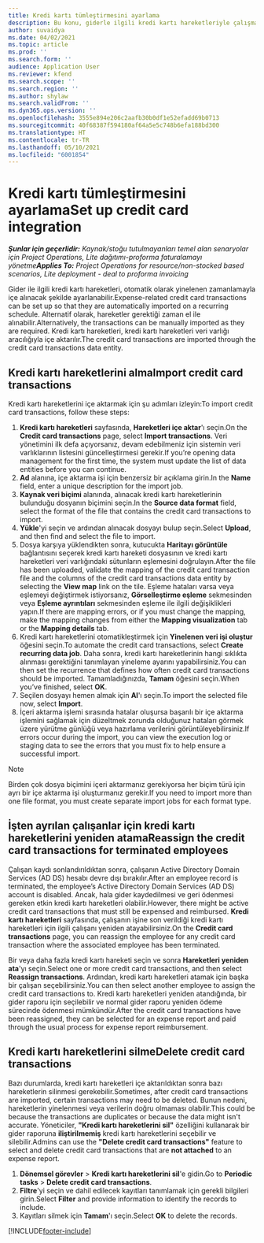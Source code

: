 ```yaml
---
title: Kredi kartı tümleştirmesini ayarlama
description: Bu konu, giderle ilgili kredi kartı hareketleriyle çalışma konusunda bilgi vermektedir.
author: suvaidya
ms.date: 04/02/2021
ms.topic: article
ms.prod: ''
ms.search.form: ''
audience: Application User
ms.reviewer: kfend
ms.search.scope: ''
ms.search.region: ''
ms.author: shylaw
ms.search.validFrom: ''
ms.dyn365.ops.version: ''
ms.openlocfilehash: 3555e894e206c2aafb30b0df1e52efadd69b0713
ms.sourcegitcommit: 40f68387f594180af64a5e5c748b6efa188bd300
ms.translationtype: HT
ms.contentlocale: tr-TR
ms.lasthandoff: 05/10/2021
ms.locfileid: "6001854"
---
```

# <a name="set-up-credit-card-integration"></a><span data-ttu-id="af3d0-103">Kredi kartı tümleştirmesini ayarlama</span><span class="sxs-lookup"><span data-stu-id="af3d0-103">Set up credit card integration</span></span>

<span data-ttu-id="af3d0-104">_**Şunlar için geçerlidir:** Kaynak/stoğu tutulmayanları temel alan senaryolar için Project Operations, Lite dağıtımı-proforma faturalamayı yönetme_</span><span class="sxs-lookup"><span data-stu-id="af3d0-104">_**Applies To:** Project Operations for resource/non-stocked based scenarios, Lite deployment - deal to proforma invoicing_</span></span>

<span data-ttu-id="af3d0-105">Gider ile ilgili kredi kartı hareketleri, otomatik olarak yinelenen zamanlamayla içe alınacak şekilde ayarlanabilir.</span><span class="sxs-lookup"><span data-stu-id="af3d0-105">Expense-related credit card transactions can be set up so that they are automatically imported on a recurring schedule.</span></span> <span data-ttu-id="af3d0-106">Alternatif olarak, hareketler gerektiği zaman el ile alınabilir.</span><span class="sxs-lookup"><span data-stu-id="af3d0-106">Alternatively, the transactions can be manually imported as they are required.</span></span> <span data-ttu-id="af3d0-107">Kredi kartı hareketleri, kredi kartı hareketleri veri varlığı aracılığıyla içe aktarılır.</span><span class="sxs-lookup"><span data-stu-id="af3d0-107">The credit card transactions are imported through the credit card transactions data entity.</span></span>

## <a name="import-credit-card-transactions"></a><span data-ttu-id="af3d0-108">Kredi kartı hareketlerini alma</span><span class="sxs-lookup"><span data-stu-id="af3d0-108">Import credit card transactions</span></span>

<span data-ttu-id="af3d0-109">Kredi kartı hareketlerini içe aktarmak için şu adımları izleyin:</span><span class="sxs-lookup"><span data-stu-id="af3d0-109">To import credit card transactions, follow these steps:</span></span>

1. <span data-ttu-id="af3d0-110">**Kredi kartı hareketleri** sayfasında, **Hareketleri içe aktar**'ı seçin.</span><span class="sxs-lookup"><span data-stu-id="af3d0-110">On the **Credit card transactions** page, select **Import transactions**.</span></span> <span data-ttu-id="af3d0-111">Veri yönetimini ilk defa açıyorsanız, devam edebilmeniz için sistemin veri varlıklarının listesini güncelleştirmesi gerekir.</span><span class="sxs-lookup"><span data-stu-id="af3d0-111">If you’re opening data management for the first time, the system must update the list of data entities before you can continue.</span></span>
2. <span data-ttu-id="af3d0-112">**Ad** alanına, içe aktarma işi için benzersiz bir açıklama girin.</span><span class="sxs-lookup"><span data-stu-id="af3d0-112">In the **Name** field, enter a unique description for the import job.</span></span>
3. <span data-ttu-id="af3d0-113">**Kaynak veri biçimi** alanında, alınacak kredi kartı hareketlerinin bulunduğu dosyanın biçimini seçin.</span><span class="sxs-lookup"><span data-stu-id="af3d0-113">In the **Source data format** field, select the format of the file that contains the credit card transactions to import.</span></span>
4. <span data-ttu-id="af3d0-114">**Yükle**'yi seçin ve ardından alınacak dosyayı bulup seçin.</span><span class="sxs-lookup"><span data-stu-id="af3d0-114">Select **Upload**, and then find and select the file to import.</span></span>
5. <span data-ttu-id="af3d0-115">Dosya karşıya yüklendikten sonra, kutucukta **Haritayı görüntüle** bağlantısını seçerek kredi kartı hareketi dosyasının ve kredi kartı hareketleri veri varlığındaki sütunların eşlemesini doğrulayın.</span><span class="sxs-lookup"><span data-stu-id="af3d0-115">After the file has been uploaded, validate the mapping of the credit card transaction file and the columns of the credit card transactions data entity by selecting the **View map** link on the tile.</span></span> <span data-ttu-id="af3d0-116">Eşleme hataları varsa veya eşlemeyi değiştirmek istiyorsanız, **Görselleştirme eşleme** sekmesinden veya **Eşleme ayrıntıları** sekmesinden eşleme ile ilgili değişiklikleri yapın.</span><span class="sxs-lookup"><span data-stu-id="af3d0-116">If there are mapping errors, or if you must change the mapping, make the mapping changes from either the **Mapping visualization** tab or the **Mapping details** tab.</span></span>
6. <span data-ttu-id="af3d0-117">Kredi kartı hareketlerini otomatikleştirmek için **Yinelenen veri işi oluştur** öğesini seçin.</span><span class="sxs-lookup"><span data-stu-id="af3d0-117">To automate the credit card transactions, select **Create recurring data job**.</span></span> <span data-ttu-id="af3d0-118">Daha sonra, kredi kartı hareketlerinin hangi sıklıkta alınması gerektiğini tanımlayan yineleme ayarını yapabilirsiniz.</span><span class="sxs-lookup"><span data-stu-id="af3d0-118">You can then set the recurrence that defines how often credit card transactions should be imported.</span></span> <span data-ttu-id="af3d0-119">Tamamladığınızda, **Tamam** öğesini seçin.</span><span class="sxs-lookup"><span data-stu-id="af3d0-119">When you’ve finished, select **OK**.</span></span>
7. <span data-ttu-id="af3d0-120">Seçilen dosyayı hemen almak için **Al**'ı seçin.</span><span class="sxs-lookup"><span data-stu-id="af3d0-120">To import the selected file now, select **Import**.</span></span>
8. <span data-ttu-id="af3d0-121">İçeri aktarma işlemi sırasında hatalar oluşursa başarılı bir içe aktarma işlemini sağlamak için düzeltmek zorunda olduğunuz hataları görmek üzere yürütme günlüğü veya hazırlama verilerini görüntüleyebilirsiniz.</span><span class="sxs-lookup"><span data-stu-id="af3d0-121">If errors occur during the import, you can view the execution log or staging data to see the errors that you must fix to help ensure a successful import.</span></span>

> [!NOTE]
> <span data-ttu-id="af3d0-122">Birden çok dosya biçimini içeri aktarmanız gerekiyorsa her biçim türü için ayrı bir içe aktarma işi oluşturmanız gerekir.</span><span class="sxs-lookup"><span data-stu-id="af3d0-122">If you need to import more than one file format, you must create separate import jobs for each format type.</span></span>

## <a name="reassign-the-credit-card-transactions-for-terminated-employees"></a><span data-ttu-id="af3d0-123">İşten ayrılan çalışanlar için kredi kartı hareketlerini yeniden atama</span><span class="sxs-lookup"><span data-stu-id="af3d0-123">Reassign the credit card transactions for terminated employees</span></span>

<span data-ttu-id="af3d0-124">Çalışan kaydı sonlandırıldıktan sonra, çalışanın Active Directory Domain Services (AD DS) hesabı devre dışı bırakılır.</span><span class="sxs-lookup"><span data-stu-id="af3d0-124">After an employee record is terminated, the employee’s Active Directory Domain Services (AD DS) account is disabled.</span></span> <span data-ttu-id="af3d0-125">Ancak, hala gider kaydedilmesi ve geri ödenmesi gereken etkin kredi kartı hareketleri olabilir.</span><span class="sxs-lookup"><span data-stu-id="af3d0-125">However, there might be active credit card transactions that must still be expensed and reimbursed.</span></span> <span data-ttu-id="af3d0-126">**Kredi kartı hareketleri** sayfasında, çalışanın işine son verildiği kredi kartı hareketleri için ilgili çalışanı yeniden atayabilirsiniz.</span><span class="sxs-lookup"><span data-stu-id="af3d0-126">On the **Credit card transactions** page, you can reassign the employee for any credit card transaction where the associated employee has been terminated.</span></span>

<span data-ttu-id="af3d0-127">Bir veya daha fazla kredi kartı hareketi seçin ve sonra **Hareketleri yeniden ata**'yı seçin.</span><span class="sxs-lookup"><span data-stu-id="af3d0-127">Select one or more credit card transactions, and then select **Reassign transactions**.</span></span> <span data-ttu-id="af3d0-128">Ardından, kredi kartı hareketleri atamak için başka bir çalışan seçebilirsiniz.</span><span class="sxs-lookup"><span data-stu-id="af3d0-128">You can then select another employee to assign the credit card transactions to.</span></span> <span data-ttu-id="af3d0-129">Kredi kartı hareketleri yeniden atandığında, bir gider raporu için seçilebilir ve normal gider raporu yeniden ödeme sürecinde ödenmesi mümkündür.</span><span class="sxs-lookup"><span data-stu-id="af3d0-129">After the credit card transactions have been reassigned, they can be selected for an expense report and paid through the usual process for expense report reimbursement.</span></span>

## <a name="delete-credit-card-transactions"></a><span data-ttu-id="af3d0-130">Kredi kartı hareketlerini silme</span><span class="sxs-lookup"><span data-stu-id="af3d0-130">Delete credit card transactions</span></span> 

<span data-ttu-id="af3d0-131">Bazı durumlarda, kredi kartı hareketleri içe aktarıldıktan sonra bazı hareketlerin silinmesi gerekebilir.</span><span class="sxs-lookup"><span data-stu-id="af3d0-131">Sometimes, after credit card transactions are imported, certain transactions may need to be deleted.</span></span> <span data-ttu-id="af3d0-132">Bunun nedeni, hareketlerin yinelenmesi veya verilerin doğru olmaması olabilir.</span><span class="sxs-lookup"><span data-stu-id="af3d0-132">This could be because the transactions are duplicates or because the data might isn't accurate.</span></span> <span data-ttu-id="af3d0-133">Yöneticiler, **"Kredi kartı hareketlerini sil"** özelliğini kullanarak bir gider raporuna **iliştirilmemiş** kredi kartı hareketlerini seçebilir ve silebilir.</span><span class="sxs-lookup"><span data-stu-id="af3d0-133">Admins can use the **"Delete credit card transactions"** feature to select and delete credit card transactions that are **not attached** to an expense report.</span></span> 

1. <span data-ttu-id="af3d0-134">**Dönemsel görevler** > **Kredi kartı hareketlerini sil**'e gidin.</span><span class="sxs-lookup"><span data-stu-id="af3d0-134">Go to **Periodic tasks** > **Delete credit card transactions**.</span></span>
2. <span data-ttu-id="af3d0-135">**Filtre**'yi seçin ve dahil edilecek kayıtları tanımlamak için gerekli bilgileri girin.</span><span class="sxs-lookup"><span data-stu-id="af3d0-135">Select **Filter** and provide information to identify the records to include.</span></span>
3. <span data-ttu-id="af3d0-136">Kayıtları silmek için **Tamam**'ı seçin.</span><span class="sxs-lookup"><span data-stu-id="af3d0-136">Select **OK** to delete the records.</span></span> 

[!INCLUDE[footer-include](../includes/footer-banner.md)]
